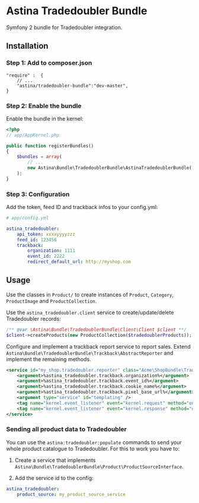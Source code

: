 Astina Tradedoubler Bundle
==========================

Symfony 2 bundle for Tradedoubler integration.

## Installation

### Step 1: Add to composer.json

```
"require" :  {
    // ...
    "astina/tradedoubler-bundle":"dev-master",
}
```

### Step 2: Enable the bundle

Enable the bundle in the kernel:

``` php
<?php
// app/AppKernel.php

public function registerBundles()
{
    $bundles = array(
        // ...
        new Astina\Bundle\TradedoublerBundle\AstinaTradedoublerBundle(),
    );
}
```

### Step 3: Configuration

Add the token, feed ID and trackback infos to your config.yml:

```yaml
# app/config.yml

astina_tradedoubler:
    api_token: xxxxyyyyzzz
    feed_id: 123456
    trackback:
        organization: 1111
        event_id: 2222
        redirect_default_url: http://myshop.com
```

## Usage

Use the classes in `Product/` to create instances of `Product`, `Category`, `ProductImage` and `ProductCollection`.

Use the `astina_tradedoubler.client` service to create/update/delete Tradedoubler records:

```php
/** @var \Astina\Bundle\TradedoublerBundle\Client\Client $client **/
$client->createProducts(new ProductCollection($tradedoublerProducts));
```

Configure and implement a trackback report service to report sales. Extend `Astina\Bundle\TradedoublerBundle\Trackback\AbstractReporter` and implement the remaining methods.

```xml
<service id="my_shop.tradedoubler.reporter" class="Acme\ShopBundle\Tradedoubler\Reporter">
    <argument>%astina_tradedoubler.trackback.organization%</argument>
    <argument>%astina_tradedoubler.trackback.event_id%</argument>
    <argument>%astina_tradedoubler.trackback.cookie_name%</argument>
    <argument>%astina_tradedoubler.trackback.pixel_base_url%</argument>
    <argument type="service" id="templating" />
    <tag name="kernel.event_listener" event="kernel.request" method="onKernelRequest" />
    <tag name="kernel.event_listener" event="kernel.response" method="onKernelResponse" />
</service>
```

### Sending all product data to Tradedoubler

You can use the `astina:tradedoubler:populate` commands to send your whole product catalogue to Tradedoubler. For this to work you have to:

1. Create a service that implements `Astina\Bundle\TradedoublerBundle\Product\ProductSourceInterface`.

2. Add the service id to the config:

```yaml
astina_tradedoubler:
    product_source: my_product_source_service
```